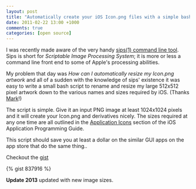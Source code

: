 ```yaml
---
layout: post
title: "Automatically create your iOS Icon.png files with a simple bash script"
date: 2011-02-22 13:00 +1000
comments: true
categories: [open source]
---
```


I was recently made aware of the very handy [sips(1) command line tool][1]. Sips is short for *Scriptable Image Processing System*; it is more or less a command line front end to some of Apple's processing abilities.

My problem that day was *How can I automatically resize my Icon.png artwork* and all of a sudden with the knowledge of sips' existence it was easy to write a small bash script to rename and resize my large 512x512 pixel artwork down to the various names and sizes required by iOS. (Thanks [Mark][2]!)

The script is simple. Give it an input PNG image at least 1024x1024 pixels and it will create your Icon.png and derivatives nicely. The sizes required at any one time are all outlined in the [Application Icons][3] section of the iOS Application Programming Guide.

This script should save you at least a dollar on the similar GUI apps on the app store that do the same thing..

Checkout the [gist][4]

{% gist 837916 %}

**Update 2013** updated with new image sizes.

[1]: http://developer.apple.com/library/mac/#documentation/Darwin/Reference/ManPages/man1/sips.1.html "sips documentation at Apple"
[2]: http://twitter.com/markbate "@markbate on Twitter"
[3]: http://developer.apple.com/library/ios/#documentation/iPhone/Conceptual/iPhoneOSProgrammingGuide/App-RelatedResources/App-RelatedResources.html "Application Icon Sizes as documented by Apple"
[4]: https://gist.github.com/jessedc/837916#file-ios-icon-png-bash-script
